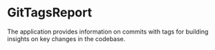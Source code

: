 # GitTagsReport
The application provides information on commits with tags for building insights on key changes in the codebase.
